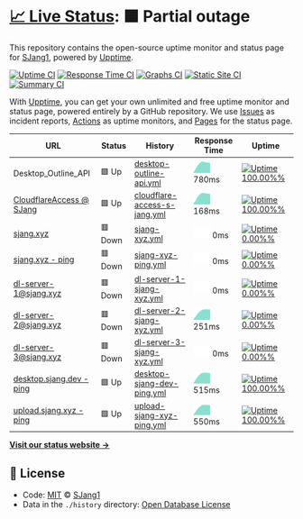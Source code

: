 # [📈 Live Status](https://SJang1.github.io/ServerStatus): <!--live status--> **🟧 Partial outage**

This repository contains the open-source uptime monitor and status page for [SJang1](https://sjang.xyz), powered by [Upptime](https://github.com/upptime/upptime).

[![Uptime CI](https://github.com/koj-co/upptime/workflows/Uptime%20CI/badge.svg)](https://github.com/koj-co/upptime/actions?query=workflow%3A%22Uptime+CI%22)
[![Response Time CI](https://github.com/koj-co/upptime/workflows/Response%20Time%20CI/badge.svg)](https://github.com/koj-co/upptime/actions?query=workflow%3A%22Response+Time+CI%22)
[![Graphs CI](https://github.com/koj-co/upptime/workflows/Graphs%20CI/badge.svg)](https://github.com/koj-co/upptime/actions?query=workflow%3A%22Graphs+CI%22)
[![Static Site CI](https://github.com/koj-co/upptime/workflows/Static%20Site%20CI/badge.svg)](https://github.com/koj-co/upptime/actions?query=workflow%3A%22Static+Site+CI%22)
[![Summary CI](https://github.com/koj-co/upptime/workflows/Summary%20CI/badge.svg)](https://github.com/koj-co/upptime/actions?query=workflow%3A%22Summary+CI%22)

With [Upptime](https://upptime.js.org), you can get your own unlimited and free uptime monitor and status page, powered entirely by a GitHub repository. We use [Issues](https://github.com/SJang1/ServerStatus/issues) as incident reports, [Actions](https://github.com/SJang1/ServerStatus/actions) as uptime monitors, and [Pages](https://SJang1.github.io/ServerStatus) for the status page.

<!--start: status pages-->
<!-- This summary is generated by Upptime (https://github.com/upptime/upptime) -->
<!-- Do not edit this manually, your changes will be overwritten -->

| URL                                                                     | Status  | History                                                                                                                    | Response Time                                                                                 | Uptime                                                                                                                                                                                                                                                    |
| ----------------------------------------------------------------------- | ------- | -------------------------------------------------------------------------------------------------------------------------- | --------------------------------------------------------------------------------------------- | --------------------------------------------------------------------------------------------------------------------------------------------------------------------------------------------------------------------------------------------------------- |
| Desktop_Outline_API                                                     | 🟩 Up   | [desktop-outline-api.yml](https://github.com/SJang1/ServerStatus/commits/master/history/desktop-outline-api.yml)           | <img alt="Response time graph" src="./graphs/desktop-outline-api.png" height="20"> 780ms      | [![Uptime 100.00%%](https://img.shields.io/endpoint?url=https%3A%2F%2Fraw.githubusercontent.com%2FSJang1%2FServerStatus%2Fmaster%2Fapi%2Fdesktop-outline-api%2Fuptime.json)](https://SJang1.github.io/ServerStatus/history/desktop-outline-api)           |
| [CloudflareAccess @ SJang](https://sjang.cloudflareaccess.com/#/NoAuth) | 🟩 Up   | [cloudflare-access-s-jang.yml](https://github.com/SJang1/ServerStatus/commits/master/history/cloudflare-access-s-jang.yml) | <img alt="Response time graph" src="./graphs/cloudflare-access-s-jang.png" height="20"> 168ms | [![Uptime 100.00%%](https://img.shields.io/endpoint?url=https%3A%2F%2Fraw.githubusercontent.com%2FSJang1%2FServerStatus%2Fmaster%2Fapi%2Fcloudflare-access-s-jang%2Fuptime.json)](https://SJang1.github.io/ServerStatus/history/cloudflare-access-s-jang) |
| [sjang.xyz](https://sjang.xyz/)                                         | 🟥 Down | [sjang-xyz.yml](https://github.com/SJang1/ServerStatus/commits/master/history/sjang-xyz.yml)                               | <img alt="Response time graph" src="./graphs/sjang-xyz.png" height="20"> 0ms                  | [![Uptime 0.00%%](https://img.shields.io/endpoint?url=https%3A%2F%2Fraw.githubusercontent.com%2FSJang1%2FServerStatus%2Fmaster%2Fapi%2Fsjang-xyz%2Fuptime.json)](https://SJang1.github.io/ServerStatus/history/sjang-xyz)                                 |
| [sjang.xyz - ping](https://sjang.xyz/ping)                              | 🟥 Down | [sjang-xyz-ping.yml](https://github.com/SJang1/ServerStatus/commits/master/history/sjang-xyz-ping.yml)                     | <img alt="Response time graph" src="./graphs/sjang-xyz-ping.png" height="20"> 0ms             | [![Uptime 0.00%%](https://img.shields.io/endpoint?url=https%3A%2F%2Fraw.githubusercontent.com%2FSJang1%2FServerStatus%2Fmaster%2Fapi%2Fsjang-xyz-ping%2Fuptime.json)](https://SJang1.github.io/ServerStatus/history/sjang-xyz-ping)                       |
| [dl-server-1@sjang.xyz](http://dl.sjang.xyz/)                           | 🟥 Down | [dl-server-1-sjang-xyz.yml](https://github.com/SJang1/ServerStatus/commits/master/history/dl-server-1-sjang-xyz.yml)       | <img alt="Response time graph" src="./graphs/dl-server-1-sjang-xyz.png" height="20"> 0ms      | [![Uptime 0.00%%](https://img.shields.io/endpoint?url=https%3A%2F%2Fraw.githubusercontent.com%2FSJang1%2FServerStatus%2Fmaster%2Fapi%2Fdl-server-1-sjang-xyz%2Fuptime.json)](https://SJang1.github.io/ServerStatus/history/dl-server-1-sjang-xyz)         |
| [dl-server-2@sjang.xyz](http://dl2.sjang.xyz/)                          | 🟥 Down | [dl-server-2-sjang-xyz.yml](https://github.com/SJang1/ServerStatus/commits/master/history/dl-server-2-sjang-xyz.yml)       | <img alt="Response time graph" src="./graphs/dl-server-2-sjang-xyz.png" height="20"> 251ms    | [![Uptime 0.00%%](https://img.shields.io/endpoint?url=https%3A%2F%2Fraw.githubusercontent.com%2FSJang1%2FServerStatus%2Fmaster%2Fapi%2Fdl-server-2-sjang-xyz%2Fuptime.json)](https://SJang1.github.io/ServerStatus/history/dl-server-2-sjang-xyz)         |
| [dl-server-3@sjang.xyz](http://dl3.sjang.xyz/)                          | 🟥 Down | [dl-server-3-sjang-xyz.yml](https://github.com/SJang1/ServerStatus/commits/master/history/dl-server-3-sjang-xyz.yml)       | <img alt="Response time graph" src="./graphs/dl-server-3-sjang-xyz.png" height="20"> 0ms      | [![Uptime 0.00%%](https://img.shields.io/endpoint?url=https%3A%2F%2Fraw.githubusercontent.com%2FSJang1%2FServerStatus%2Fmaster%2Fapi%2Fdl-server-3-sjang-xyz%2Fuptime.json)](https://SJang1.github.io/ServerStatus/history/dl-server-3-sjang-xyz)         |
| [desktop.sjang.dev - ping](https://desktop.sjang.dev/ping)              | 🟩 Up   | [desktop-sjang-dev-ping.yml](https://github.com/SJang1/ServerStatus/commits/master/history/desktop-sjang-dev-ping.yml)     | <img alt="Response time graph" src="./graphs/desktop-sjang-dev-ping.png" height="20"> 515ms   | [![Uptime 100.00%%](https://img.shields.io/endpoint?url=https%3A%2F%2Fraw.githubusercontent.com%2FSJang1%2FServerStatus%2Fmaster%2Fapi%2Fdesktop-sjang-dev-ping%2Fuptime.json)](https://SJang1.github.io/ServerStatus/history/desktop-sjang-dev-ping)     |
| [upload.sjang.xyz - ping](https://upload.sjang.xyz/ping)                | 🟩 Up   | [upload-sjang-xyz-ping.yml](https://github.com/SJang1/ServerStatus/commits/master/history/upload-sjang-xyz-ping.yml)       | <img alt="Response time graph" src="./graphs/upload-sjang-xyz-ping.png" height="20"> 550ms    | [![Uptime 100.00%%](https://img.shields.io/endpoint?url=https%3A%2F%2Fraw.githubusercontent.com%2FSJang1%2FServerStatus%2Fmaster%2Fapi%2Fupload-sjang-xyz-ping%2Fuptime.json)](https://SJang1.github.io/ServerStatus/history/upload-sjang-xyz-ping)       |

<!--end: status pages-->

[**Visit our status website →**](https://SJang1.github.io/ServerStatus)

## 📄 License

- Code: [MIT](./LICENSE) © [SJang1](https://sjang.xyz)
- Data in the `./history` directory: [Open Database License](https://opendatacommons.org/licenses/odbl/1-0/)

